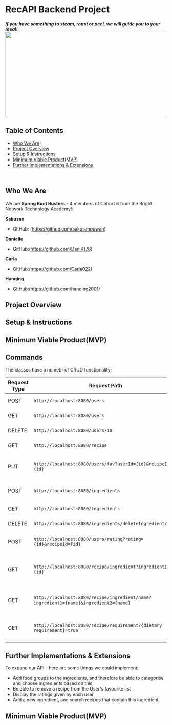 # RecAPI Backend Project
***If you have something to steam, roast or peel, we will guide you to your meal!***
<img src="https://static.vecteezy.com/system/resources/previews/006/412/982/non_2x/english-breakfast-fried-eggs-with-bacon-in-a-cast-iron-skillet-vector.jpg" width="750" height="265"/>

## Table of Contents
- [Who We Are](#who-we-are)
- [Project Overview](#project-overview)
- [Setup & Instructions](#setup-&-instructions)
- [Minimum Viable Product(MVP)](#Minimum-Viable-Product(MVP))
- [Further Implementations & Extensions](#Further-Implementations-&-Extensions)

<br>

## Who We Are
We are **Spring Boot Busters** - 4 members of Cohort 6 from the Bright Network Technology Academy!: 

**Sakusan**
  - GitHub: (https://github.com/sakusanpuwan)

**Danielle**
  - GitHub:(https://github.com/DaniK178)

**Carla**
  - GitHub:(https://github.com/Carla022)
  
**Hanqing**
  - GitHub:(https://github.com/hanqing2001)

## Project Overview

## Setup & Instructions

## Minimum Viable Product(MVP)

## Commands

The classes have a numebr of CRUD functionality: 

| Request Type  | Request Path                                                                         | Description                                  |
|---------------|--------------------------------------------------------------------------------------|----------------------------------------------|
| POST          | `http://localhost:8080/users`                                                        | Creates a new user                           |
| GET           | `http://localhost:8080/users`                                                        | Retrieves all users                          |
| DELETE        | `http://localhost:8080/users/10`                                                     | Delete an user                               |
| GET           | `http://localhost:8080/recipe`                                                       | Retrieves all recipes                        |
| PUT           | `http://localhost:8080/users/fav?userId={id}&recipeId={id}`                          | Adds a recipe to the User's favourites       |
| POST          | `http://localhost:8080/ingredients`                                                  | Creates a new ingredient                     |
| GET           | `http://localhost:8080/ingredients`                                                  | Retrieves all ingredients                    |
| DELETE        | `http://localhost:8080/ingredients/deleteIngredient/{id}`                            | Delete an ingredient                         |
| POST          | `http://localhost:8080/users/rating?rating={id}&recipeId={id}`                       | Adds a rating to a recipe                    |
| GET           | `http://localhost:8080/recipe/ingredient?ingredientId={id}`                          | Retrieve a recipe by the ingredient ID       |
| GET           | `http://localhost:8080/recipe/ingredient/name?ingredient1={name}&ingredient2={name}` | Retrieve a recipe by ingredient Name         |
| GET           | `http://localhost:8080/recipe/requirement?{dietary requirement}=true`                | Retrieve recipies by the dietary requirement |

## Further Implementations & Extensions

To expand our API - here are some things we could implement:
- Add food groups to the ingredients, and therefore be able to categorise and choose ingredients based on this
- Be able to remove a recipe from the User's favourite list
- Display the ratings given by each user
- Add a new ingredient, and search recipes that contain this ingredient.


## Minimum Viable Product(MVP)
